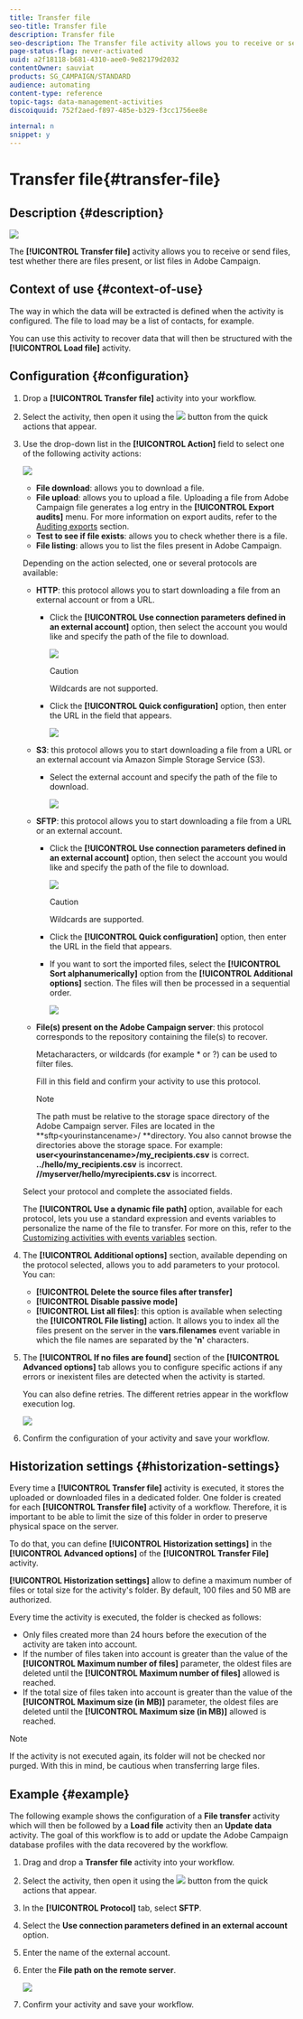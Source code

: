 ```yaml
---
title: Transfer file
seo-title: Transfer file
description: Transfer file
seo-description: The Transfer file activity allows you to receive or send files, test whether there are files present, or list files in Adobe Campaign.
page-status-flag: never-activated
uuid: a2f18118-b681-4310-aee0-9e82179d2032
contentOwner: sauviat
products: SG_CAMPAIGN/STANDARD
audience: automating
content-type: reference
topic-tags: data-management-activities
discoiquuid: 752f2aed-f897-485e-b329-f3cc1756ee8e

internal: n
snippet: y
---
```


# Transfer file{#transfer-file}

## Description {#description}

![](assets/file_transfer.png)

The **[!UICONTROL Transfer file]** activity allows you to receive or send files, test whether there are files present, or list files in Adobe Campaign.

## Context of use {#context-of-use}

The way in which the data will be extracted is defined when the activity is configured. The file to load may be a list of contacts, for example.

You can use this activity to recover data that will then be structured with the **[!UICONTROL Load file]** activity.

## Configuration {#configuration}

1. Drop a **[!UICONTROL Transfer file]** activity into your workflow.
1. Select the activity, then open it using the ![](assets/edit_darkgrey-24px.png) button from the quick actions that appear.
1. Use the drop-down list in the **[!UICONTROL Action]** field to select one of the following activity actions:

   ![](assets/wkf_file_transfer_01.png)

    * **File download**: allows you to download a file.
    * **File upload**: allows you to upload a file. Uploading a file from Adobe Campaign file generates a log entry in the **[!UICONTROL Export audits]** menu. For more information on export audits, refer to the [Auditing exports](../../administration/using/auditing-export-logs.md) section.
    * **Test to see if file exists**: allows you to check whether there is a file.
    * **File listing**: allows you to list the files present in Adobe Campaign.

   Depending on the action selected, one or several protocols are available:

    * **HTTP**: this protocol allows you to start downloading a file from an external account or from a URL.

        * Click the **[!UICONTROL Use connection parameters defined in an external account]** option, then select the account you would like and specify the path of the file to download.
        
          ![](assets/wkf_file_transfer_03.png)

          >[!CAUTION]
          >
          >Wildcards are not supported.

        * Click the **[!UICONTROL Quick configuration]** option, then enter the URL in the field that appears.
        
          ![](assets/wkf_file_transfer_04.png)

    * **S3**: this protocol allows you to start downloading a file from a URL or an external account via Amazon Simple Storage Service (S3).

        * Select the external account and specify the path of the file to download.
        
          ![](assets/wkf_file_transfer_08.png)

    * **SFTP**: this protocol allows you to start downloading a file from a URL or an external account.

        * Click the **[!UICONTROL Use connection parameters defined in an external account]** option, then select the account you would like and specify the path of the file to download.
        
          ![](assets/wkf_file_transfer_07.png)

          >[!CAUTION]
          >
          >Wildcards are supported.

        * Click the **[!UICONTROL Quick configuration]** option, then enter the URL in the field that appears.
        * If you want to sort the imported files, select the **[!UICONTROL Sort alphanumerically]** option from the **[!UICONTROL Additional options]** section. The files will then be processed in a sequential order.
        
          ![](assets/wkf_file_transfer_sort.png)

    * **File(s) present on the Adobe Campaign server**: this protocol corresponds to the repository containing the file(s) to recover.

      Metacharacters, or wildcards (for example &#42; or ?) can be used to filter files.

      Fill in this field and confirm your activity to use this protocol.

      >[!NOTE]
      >
      >The path must be relative to the storage space directory of the Adobe Campaign server. Files are located in the **sftp&lt;yourinstancename&gt;/ **directory. You also cannot browse the directories above the storage space. For example: **user&lt;yourinstancename>/my_recipients.csv** is correct. **../hello/my_recipients.csv** is incorrect. **//myserver/hello/myrecipients.csv** is incorrect.

   Select your protocol and complete the associated fields.

   The **[!UICONTROL Use a dynamic file path]** option, available for each protocol, lets you use a standard expression and events variables to personalize the name of the file to transfer. For more on this, refer to the [Customizing activities with events variables](../../automating/using/calling-a-workflow-with-external-parameters.md#customizing-activities-with-events-variables) section.

1. The **[!UICONTROL Additional options]** section, available depending on the protocol selected, allows you to add parameters to your protocol. You can:

    * **[!UICONTROL Delete the source files after transfer]** 
    * **[!UICONTROL Disable passive mode]** 
    * **[!UICONTROL List all files]**: this option is available when selecting the **[!UICONTROL File listing]** action. It allows you to index all the files present on the server in the **vars.filenames** event variable in which the file names are separated by the **'n'** characters.

1. The **[!UICONTROL If no files are found]** section of the **[!UICONTROL Advanced options]** tab allows you to configure specific actions if any errors or inexistent files are detected when the activity is started.

   You can also define retries. The different retries appear in the workflow execution log.

   ![](assets/wkf_file_transfer_09.png)

1. Confirm the configuration of your activity and save your workflow.

## Historization settings {#historization-settings}

Every time a **[!UICONTROL Transfer file]** activity is executed, it stores the uploaded or downloaded files in a dedicated folder. One folder is created for each **[!UICONTROL Transfer file]** activity of a workflow. Therefore, it is important to be able to limit the size of this folder in order to preserve physical space on the server.

To do that, you can define **[!UICONTROL Historization settings]** in the **[!UICONTROL Advanced options]** of the **[!UICONTROL Transfer File]** activity.

**[!UICONTROL Historization settings]** allow to define a maximum number of files or total size for the activity's folder. By default, 100 files and 50 MB are authorized.

Every time the activity is executed, the folder is checked as follows:

* Only files created more than 24 hours before the execution of the activity are taken into account.
* If the number of files taken into account is greater than the value of the **[!UICONTROL Maximum number of files]** parameter, the oldest files are deleted until the **[!UICONTROL Maximum number of files]** allowed is reached.
* If the total size of files taken into account is greater than the value of the **[!UICONTROL Maximum size (in MB)]** parameter, the oldest files are deleted until the **[!UICONTROL Maximum size (in MB)]** allowed is reached.

>[!NOTE]
>
>If the activity is not executed again, its folder will not be checked nor purged. With this in mind, be cautious when transferring large files.

## Example {#example}

The following example shows the configuration of a **File transfer** activity which will then be followed by a **Load file** activity then an **Update data** activity. The goal of this workflow is to add or update the Adobe Campaign database profiles with the data recovered by the workflow.

1. Drag and drop a **Transfer file** activity into your workflow.
1. Select the activity, then open it using the ![](assets/edit_darkgrey-24px.png) button from the quick actions that appear.
1. In the **[!UICONTROL Protocol]** tab, select **SFTP**.
1. Select the **Use connection parameters defined in an external account** option.
1. Enter the name of the external account.
1. Enter the **File path on the remote server**.

   ![](assets/wkf_file_transfer_07.png)

1. Confirm your activity and save your workflow.

